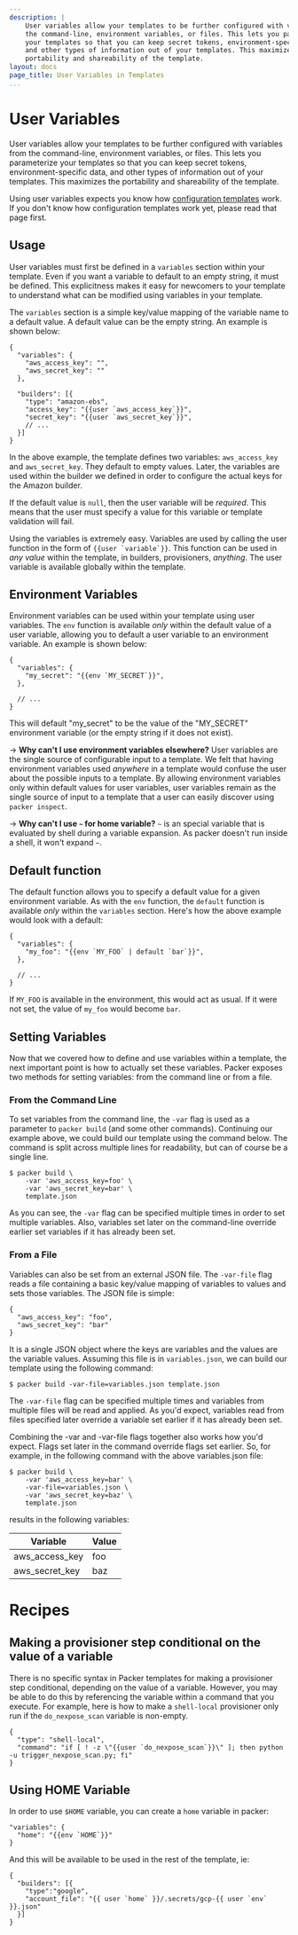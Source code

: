 ```yaml
---
description: |
    User variables allow your templates to be further configured with variables from
    the command-line, environment variables, or files. This lets you parameterize
    your templates so that you can keep secret tokens, environment-specific data,
    and other types of information out of your templates. This maximizes the
    portability and shareability of the template.
layout: docs
page_title: User Variables in Templates
...
```


# User Variables

User variables allow your templates to be further configured with variables from
the command-line, environment variables, or files. This lets you parameterize
your templates so that you can keep secret tokens, environment-specific data,
and other types of information out of your templates. This maximizes the
portability and shareability of the template.

Using user variables expects you know how [configuration
templates](/docs/templates/configuration-templates.html) work. If you don't know
how configuration templates work yet, please read that page first.

## Usage

User variables must first be defined in a `variables` section within your
template. Even if you want a variable to default to an empty string, it must be
defined. This explicitness makes it easy for newcomers to your template to
understand what can be modified using variables in your template.

The `variables` section is a simple key/value mapping of the variable name to a
default value. A default value can be the empty string. An example is shown
below:

``` {.javascript}
{
  "variables": {
    "aws_access_key": "",
    "aws_secret_key": ""
  },

  "builders": [{
    "type": "amazon-ebs",
    "access_key": "{{user `aws_access_key`}}",
    "secret_key": "{{user `aws_secret_key`}}",
    // ...
  }]
}
```

In the above example, the template defines two variables: `aws_access_key` and
`aws_secret_key`. They default to empty values. Later, the variables are used
within the builder we defined in order to configure the actual keys for the
Amazon builder.

If the default value is `null`, then the user variable will be *required*. This
means that the user must specify a value for this variable or template
validation will fail.

Using the variables is extremely easy. Variables are used by calling the user
function in the form of <code>{{user \`variable\`}}</code>. This function can be
used in *any value* within the template, in builders, provisioners, *anything*.
The user variable is available globally within the template.

## Environment Variables

Environment variables can be used within your template using user variables.
The `env` function is available *only* within the default value of a user
variable, allowing you to default a user variable to an environment variable.
An example is shown below:

``` {.javascript}
{
  "variables": {
    "my_secret": "{{env `MY_SECRET`}}",
  },

  // ...
}
```

This will default "my\_secret" to be the value of the "MY\_SECRET" environment
variable (or the empty string if it does not exist).

-&gt; **Why can't I use environment variables elsewhere?** User variables are
the single source of configurable input to a template. We felt that having
environment variables used *anywhere* in a template would confuse the user
about the possible inputs to a template. By allowing environment variables
only within default values for user variables, user variables remain as the
single source of input to a template that a user can easily discover using
`packer inspect`.

-&gt; **Why can't I use `~` for home variable?** `~` is an special variable
that is evaluated by shell during a variable expansion. As packer doesn't run
inside a shell, it won't expand `~`.


## Default function

The default function allows you to specify a default value for a given
environment variable. As with the `env` function, the `default` function is
available *only* within the `variables` section. Here's how the above example
would look with a default:

``` {.javascript}
{
  "variables": {
    "my_foo": "{{env `MY_FOO` | default `bar`}}",
  },

  // ...
}
```

If `MY_FOO` is available in the environment, this would act as usual. If it
were not set, the value of `my_foo` would become `bar`.


## Setting Variables

Now that we covered how to define and use variables within a template, the next
important point is how to actually set these variables. Packer exposes two
methods for setting variables: from the command line or from a file.

### From the Command Line

To set variables from the command line, the `-var` flag is used as a parameter
to `packer build` (and some other commands). Continuing our example above, we
could build our template using the command below. The command is split across
multiple lines for readability, but can of course be a single line.

``` {.text}
$ packer build \
    -var 'aws_access_key=foo' \
    -var 'aws_secret_key=bar' \
    template.json
```

As you can see, the `-var` flag can be specified multiple times in order to set
multiple variables. Also, variables set later on the command-line override
earlier set variables if it has already been set.

### From a File

Variables can also be set from an external JSON file. The `-var-file` flag reads
a file containing a basic key/value mapping of variables to values and sets
those variables. The JSON file is simple:

``` {.javascript}
{
  "aws_access_key": "foo",
  "aws_secret_key": "bar"
}
```

It is a single JSON object where the keys are variables and the values are the
variable values. Assuming this file is in `variables.json`, we can build our
template using the following command:

``` {.text}
$ packer build -var-file=variables.json template.json
```

The `-var-file` flag can be specified multiple times and variables from multiple
files will be read and applied. As you'd expect, variables read from files
specified later override a variable set earlier if it has already been set.

Combining the -var and -var-file flags together also works how you'd
expect. Flags set later in the command override flags set earlier. So, for
example, in the following command with the above variables.json file:

``` {.text}
$ packer build \
    -var 'aws_access_key=bar' \
    -var-file=variables.json \
    -var 'aws_secret_key=baz' \
    template.json
```

results in the following variables:

| Variable | Value |
| --- | --- |
| aws_access_key | foo |
| aws_secret_key | baz |

# Recipes

## Making a provisioner step conditional on the value of a variable

There is no specific syntax in Packer templates for making a provisioner
step conditional, depending on the value of a variable. However, you may
be able to do this by referencing the variable within a command that
you execute. For example, here is how to make a `shell-local`
provisioner only run if the `do_nexpose_scan` variable is non-empty.

``` {.javascript}
{
  "type": "shell-local",
  "command": "if [ ! -z \"{{user `do_nexpose_scan`}}\" ]; then python -u trigger_nexpose_scan.py; fi"
}
```

## Using HOME Variable

In order to use `$HOME` variable, you can create a `home` variable in packer:

``` {.javascript}
"variables": {
  "home": "{{env `HOME`}}"
}
```

And this will be available to be used in the rest of the template, ie:

``` {.javascript}
{
  "builders": [{
    "type":"google",
    "account_file": "{{ user `home` }}/.secrets/gcp-{{ user `env` }}.json"
  }]
}
```
